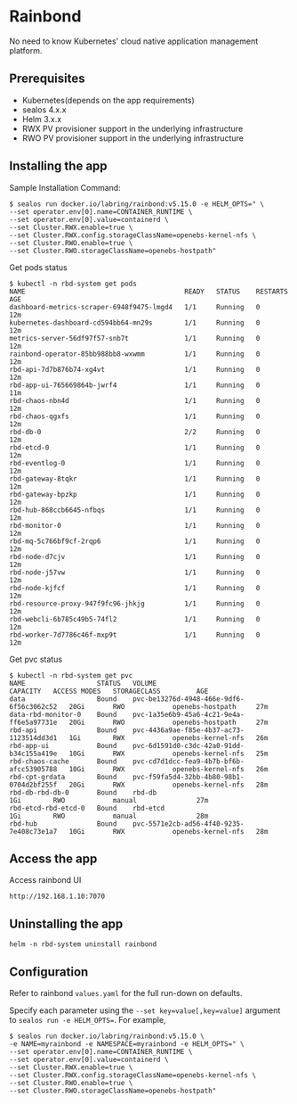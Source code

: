 # Rainbond

No need to know Kubernetes' cloud native application management platform.

## Prerequisites

- Kubernetes(depends on the app requirements)
- sealos 4.x.x
- Helm 3.x.x
- RWX PV provisioner support in the underlying infrastructure
- RWO PV provisioner support in the underlying infrastructure

## Installing the app

Sample Installation Command:

```shell
$ sealos run docker.io/labring/rainbond:v5.15.0 -e HELM_OPTS=" \
--set operator.env[0].name=CONTAINER_RUNTIME \
--set operator.env[0].value=containerd \
--set Cluster.RWX.enable=true \
--set Cluster.RWX.config.storageClassName=openebs-kernel-nfs \
--set Cluster.RWO.enable=true \
--set Cluster.RWO.storageClassName=openebs-hostpath"
```

Get pods status

```shell
$ kubectl -n rbd-system get pods
NAME                                        READY   STATUS    RESTARTS   AGE
dashboard-metrics-scraper-6948f9475-lmgd4   1/1     Running   0          12m
kubernetes-dashboard-cd594bb64-mn29s        1/1     Running   0          12m
metrics-server-56df97f57-snb7t              1/1     Running   0          12m
rainbond-operator-85bb988bb8-wxwmm          1/1     Running   0          12m
rbd-api-7d7b876b74-xg4vt                    1/1     Running   0          12m
rbd-app-ui-765669864b-jwrf4                 1/1     Running   0          11m
rbd-chaos-nbn4d                             1/1     Running   0          12m
rbd-chaos-qgxfs                             1/1     Running   0          12m
rbd-db-0                                    2/2     Running   0          12m
rbd-etcd-0                                  1/1     Running   0          12m
rbd-eventlog-0                              1/1     Running   0          12m
rbd-gateway-8tqkr                           1/1     Running   0          12m
rbd-gateway-bpzkp                           1/1     Running   0          12m
rbd-hub-868ccb6645-nfbqs                    1/1     Running   0          12m
rbd-monitor-0                               1/1     Running   0          12m
rbd-mq-5c766bf9cf-2rqp6                     1/1     Running   0          12m
rbd-node-d7cjv                              1/1     Running   0          12m
rbd-node-j57vw                              1/1     Running   0          12m
rbd-node-kjfcf                              1/1     Running   0          12m
rbd-resource-proxy-947f9fc96-jhkjg          1/1     Running   0          12m
rbd-webcli-6b785c49b5-74fl2                 1/1     Running   0          12m
rbd-worker-7d7786c46f-mxp9t                 1/1     Running   0          12m

```

Get pvc status

```shell
$ kubectl -n rbd-system get pvc
NAME                  STATUS   VOLUME                                     CAPACITY   ACCESS MODES   STORAGECLASS         AGE
data                  Bound    pvc-be13276d-4948-466e-9df6-6f56c3062c52   20Gi       RWO            openebs-hostpath     27m
data-rbd-monitor-0    Bound    pvc-1a35e6b9-45a6-4c21-9e4a-ff6e5a97731e   20Gi       RWO            openebs-hostpath     27m
rbd-api               Bound    pvc-4436a9ae-f85e-4b37-ac73-1123514dd3d1   1Gi        RWX            openebs-kernel-nfs   26m
rbd-app-ui            Bound    pvc-6d1591d0-c3dc-42a0-91dd-b34c155a419e   10Gi       RWX            openebs-kernel-nfs   25m
rbd-chaos-cache       Bound    pvc-cd7d1dcc-fea9-4b7b-bf6b-afcc53905788   10Gi       RWX            openebs-kernel-nfs   26m
rbd-cpt-grdata        Bound    pvc-f59fa5d4-32bb-4b80-98b1-0704d2bf255f   20Gi       RWX            openebs-kernel-nfs   28m
rbd-db-rbd-db-0       Bound    rbd-db                                     1Gi        RWO            manual               27m
rbd-etcd-rbd-etcd-0   Bound    rbd-etcd                                   1Gi        RWO            manual               28m
rbd-hub               Bound    pvc-5571e2cb-ad56-4f40-9235-7e408c73e1a7   10Gi       RWX            openebs-kernel-nfs   28m
```

## Access the app

Access rainbond UI
```shell
http://192.168.1.10:7070
```

## Uninstalling the app

```shell
helm -n rbd-system uninstall rainbond
```

## Configuration

Refer to rainbond `values.yaml` for the full run-down on defaults.

Specify each parameter using the `--set key=value[,key=value]` argument to `sealos run -e HELM_OPTS=`. For example,

```shell
$ sealos run docker.io/labring/rainbond:v5.15.0 \
-e NAME=myrainbond -e NAMESPACE=myrainbond -e HELM_OPTS=" \
--set operator.env[0].name=CONTAINER_RUNTIME \
--set operator.env[0].value=containerd \
--set Cluster.RWX.enable=true \
--set Cluster.RWX.config.storageClassName=openebs-kernel-nfs \
--set Cluster.RWO.enable=true \
--set Cluster.RWO.storageClassName=openebs-hostpath"
```
